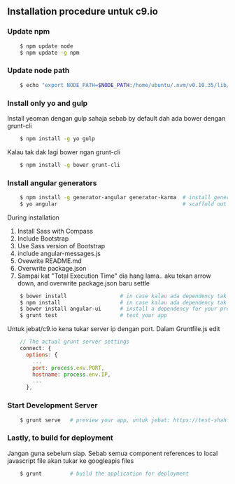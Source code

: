 ## Installation procedure untuk c9.io
### Update npm
```sh
    $ npm update node
    $ npm update -g npm
```

### Update node path
```sh
    $ echo "export NODE_PATH=$NODE_PATH:/home/ubuntu/.nvm/v0.10.35/lib/node_modules" >> ~/.bashrc && source ~/.bashrc
```

### Install only yo and gulp
Install yeoman dengan gulp sahaja sebab by default dah ada bower dengan grunt-cli
```sh
    $ npm install -g yo gulp
```
Kalau tak dak lagi bower ngan grunt-cli
```sh
    $ npm install -g bower grunt-cli
```

### Install angular generators
```sh
    $ npm install -g generator-angular generator-karma  # install generators
    $ yo angular                                        # scaffold out a AngularJS project
```
During installation
1. Install Sass with Compass
2. Include Bootstrap
3. Use Sass version of Bootstrap
4. include angular-messages.js
5. Ovewrite README.md
6. Overwrite package.json
7. Sampai kat "Total Execution Time" dia hang lama.. aku tekan arrow down, and overwrite package.json baru settle
```sh
    $ bower install                 # in case kalau ada dependency tak install lagi
    $ npm install                   # in case kalau ada dependency tak install lagi
    $ bower install angular-ui      # install a dependency for your project from Bower
    $ grunt test                    # test your app
```
Untuk jebat/c9.io kena tukar server ip dengan port. Dalam Gruntfile.js edit
```js
    // The actual grunt server settings
    connect: {
      options: {
        ...
        port: process.env.PORT,
        hostname: process.env.IP,
        ...
      },
```

### Start Development Server
```sh
    $ grunt serve   # preview your app, untuk jebat: https://test-shahfazliz.c9.io/
```

### Lastly, to build for deployment
Jangan guna sebelum siap. Sebab semua component references to local javascript file akan tukar ke googleapis files
```sh
    $ grunt         # build the application for deployment
```


